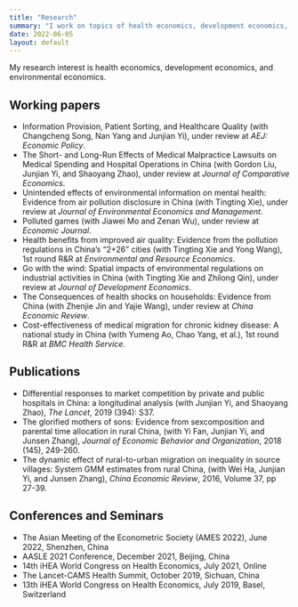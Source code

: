 ```yaml
---
title: "Research"
summary: "I work on topics of health economics, development economics, and environmental economics."
date: 2022-06-05
layout: default
---
```


My research interest is health economics, development economics, and environmental economics.

## Working papers
- Information Provision, Patient Sorting, and Healthcare Quality (with Changcheng Song, Nan Yang and Junjian Yi), under review at *AEJ: Economic Policy*.
- The Short- and Long-Run Effects of Medical Malpractice Lawsuits on Medical Spending and Hospital Operations in China (with Gordon Liu, Junjian Yi, and Shaoyang Zhao), under review at *Journal of Comparative Economics*.
- Unintended effects of environmental information on mental health: Evidence from air pollution disclosure in China (with Tingting Xie), under review at *Journal of Environmental Economics and Management*.
- Polluted games (with Jiawei Mo and Zenan Wu), under review at *Economic Journal*.
- Health benefits from improved air quality: Evidence from the pollution regulations in China’s “2+26” cities (with Tingting Xie and Yong Wang), 1st round R\&R at *Environmental and Resource Economics*.
- Go with the wind: Spatial impacts of environmental regulations on industrial
activities in China (with Tingting Xie and Zhilong Qin), under review at *Journal of Development Economics*.
- The Consequences of health shocks on households: Evidence from China (with Zhenjie Jin and Yajie Wang), under review at *China Economic Review*.
- Cost-effectiveness of medical migration for chronic kidney disease: A national study in China (with Yumeng Ao, Chao Yang, et al.), 1st round R\&R at *BMC Health Service*.

## Publications

- Differential responses to market competition by private and public hospitals in China: a longitudinal analysis (with Junjian Yi, and Shaoyang Zhao), *The Lancet*, 2019 (394): S37.
- The glorified mothers of sons: Evidence from sexcomposition and parental time allocation in rural China,
(with Yi Fan, Junjian Yi, and Junsen Zhang), *Journal of Economic Behavior and Organization*, 2018 (145), 249-260.
- The dynamic effect of rural-to-urban migration on inequality in source villages: System GMM estimates from rural China, (with Wei Ha, Junjian Yi, and Junsen Zhang), *China Economic Review*, 2016, Volume 37, pp 27-39.

## Conferences and Seminars

- The Asian Meeting of the Econometric Society (AMES 2022), June 2022, Shenzhen, China
- AASLE 2021 Conference, December 2021, Beijing, China 
- 14th iHEA World Congress on Health Economics, July 2021, Online
- The Lancet-CAMS Health Summit, October 2019, Sichuan, China
- 13th iHEA World Congress on Health Economics, July 2019, Basel, Switzerland
